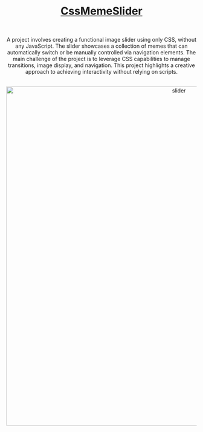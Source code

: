 <div align="center">
  <h1><a href="https://nasoviva.github.io/cssMemeSlider/cssMemeSlider/index.html">CssMemeSlider</a></h1>
</div>
<br>
<p align="center">A project involves creating a functional image slider using only CSS,
without any JavaScript. The slider showcases a collection of memes that
can automatically switch or be manually controlled via navigation
elements. The main challenge of the project is to leverage CSS
capabilities to manage transitions, image display, and navigation. This
project highlights a creative approach to achieving interactivity without
relying on scripts.</p>
<br>
<div align="center">
  <img width="898" alt="slider" src="https://github.com/user-attachments/assets/a988cdaf-66b4-4298-85a7-97ecf2e5b561">
</div>
